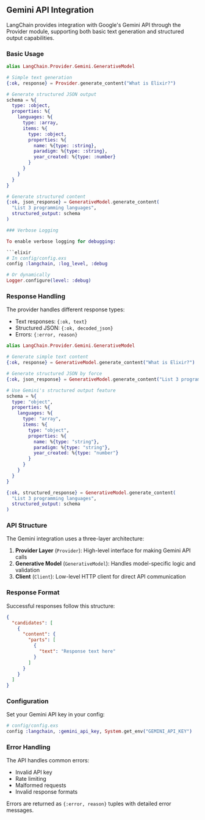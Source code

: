 
## Gemini API Integration

LangChain provides integration with Google's Gemini API through the Provider module, supporting both basic text generation and structured output capabilities.

### Basic Usage

```elixir
alias LangChain.Provider.Gemini.GenerativeModel

# Simple text generation
{:ok, response} = Provider.generate_content("What is Elixir?")

# Generate structured JSON output
schema = %{
  type: :object,
  properties: %{
    languages: %{
      type: :array,
      items: %{
        type: :object,
        properties: %{
          name: %{type: :string},
          paradigm: %{type: :string},
          year_created: %{type: :number}
        }
      }
    }
  }
}

# Generate structured content
{:ok, json_response} = GenerativeModel.generate_content(
  "List 3 programming languages",
  structured_output: schema
)

### Verbose Logging

To enable verbose logging for debugging:

```elixir
# In config/config.exs
config :langchain, :log_level, :debug

# Or dynamically
Logger.configure(level: :debug)
```

### Response Handling

The provider handles different response types:
- Text responses: `{:ok, text}`
- Structured JSON: `{:ok, decoded_json}`
- Errors: `{:error, reason}`
```elixir
alias LangChain.Provider.Gemini.GenerativeModel

# Generate simple text content
{:ok, response} = GenerativeModel.generate_content("What is Elixir?")

# Generate structured JSON by force
{:ok, json_response} = GenerativeModel.generate_content("List 3 programming languages as JSON")

# Use Gemini's structured output feature
schema = %{
  type: "object",
  properties: %{
    languages: %{
      type: "array",
      items: %{
        type: "object",
        properties: %{
          name: %{type: "string"},
          paradigm: %{type: "string"},
          year_created: %{type: "number"}
        }
      }
    }
  }
}

{:ok, structured_response} = GenerativeModel.generate_content(
  "List 3 programming languages",
  structured_output: schema
)
```


### API Structure

The Gemini integration uses a three-layer architecture:

1. **Provider Layer** (`Provider`): High-level interface for making Gemini API calls
2. **Generative Model** (`GenerativeModel`): Handles model-specific logic and validation
3. **Client** (`Client`): Low-level HTTP client for direct API communication

### Response Format

Successful responses follow this structure:
```json
{
  "candidates": [
    {
      "content": {
        "parts": [
          {
            "text": "Response text here"
          }
        ]
      }
    }
  ]
}
```

### Configuration

Set your Gemini API key in your config:
```elixir
# config/config.exs
config :langchain, :gemini_api_key, System.get_env("GEMINI_API_KEY")
```

### Error Handling

The API handles common errors:
- Invalid API key
- Rate limiting
- Malformed requests
- Invalid response formats

Errors are returned as `{:error, reason}` tuples with detailed error messages.

